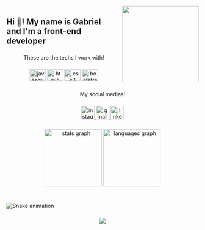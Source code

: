 <br clear="both">

<img align="right" height="200" src="https://i.pinimg.com/originals/01/f8/03/01f8037e4dc7156fb230f8a84ac6c776.jpg"  />

###

<h2 align="left">Hi 👋! My name is Gabriel <br>and I'm a front-end developer</h2>

###

<p align="center">These are the techs I work with!</p>

###

<div align="center">
  <img src="https://cdn.jsdelivr.net/gh/devicons/devicon/icons/javascript/javascript-original.svg" height="30" width="42" alt="javascript logo"  />
  <img src="https://cdn.jsdelivr.net/gh/devicons/devicon/icons/html5/html5-original.svg" height="30" width="42" alt="html5 logo"  />
  <img src="https://cdn.jsdelivr.net/gh/devicons/devicon/icons/css3/css3-original.svg" height="30" width="42" alt="css3 logo"  />
  <img src="https://cdn.jsdelivr.net/gh/devicons/devicon/icons/bootstrap/bootstrap-original.svg" height="30" width="42" alt="bootstrap logo"  />
</div>

###

<p align="center">My social medias!</p>

###

<div align="center">
  <a href="https://www.instagram.com/gabriel.kar/" target="_blank">
    <img src="https://img.shields.io/static/v1?message=Instagram&logo=instagram&label=&color=E4405F&logoColor=white&labelColor=&style=for-the-badge" height="35" alt="instagram logo"  />
  </a>
  <a href="https://mail.google.com/mail/u/0/#inbox" target="_blank">
    <img src="https://img.shields.io/static/v1?message=Gmail&logo=gmail&label=&color=D14836&logoColor=white&labelColor=&style=for-the-badge" height="35" alt="gmail logo"  />
  </a>
  <a href="https://www.linkedin.com/in/gabriel-carneiro-56b638201/" target="_blank">
    <img src="https://img.shields.io/static/v1?message=LinkedIn&logo=linkedin&label=&color=0077B5&logoColor=white&labelColor=&style=for-the-badge" height="35" alt="linkedin logo"  />
  </a>
</div>

###

<div align="center">
  <img src="https://github-readme-stats.vercel.app/api?hide_title=false&hide_rank=false&show_icons=true&include_all_commits=true&count_private=true&disable_animations=false&theme=dracula&locale=en&hide_border=false&username=GabrielCarneiro098" height="150" alt="stats graph"  />
  <img src="https://github-readme-stats.vercel.app/api/top-langs?locale=en&hide_title=false&layout=compact&card_width=320&langs_count=5&theme=dracula&hide_border=false&username=GabrielCarneiro098" height="150" alt="languages graph"  />
</div>

###

<br clear="both">

<img src="https://raw.githubusercontent.com/GabrielCarneiro098/GabrielCarneiro098/blob/output/snake.svg" alt="Snake animation" />

###

<div align="center">
  <img src="https://profile-counter.glitch.me/GabrielCarneiro098/count.svg?"  />
</div>

###
